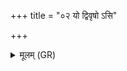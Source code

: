 +++
title = "०२ यो द्विवृषो ऽसि"

+++
<details><summary>मूलम् (GR)</summary>

यो द्विवृषो ऽसि  
(…) ॥ +++(see 1b)+++
</details>